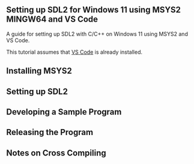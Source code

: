 ## Setting up SDL2 for Windows 11 using MSYS2 MINGW64 and VS Code
A guide for setting up SDL2 with C/C++ on Windows 11 using MSYS2 and VS Code.

This tutorial assumes that [VS Code](https://code.visualstudio.com/) is already installed.

## Installing MSYS2

## Setting up SDL2

## Developing a Sample Program

## Releasing the Program

## Notes on Cross Compiling
